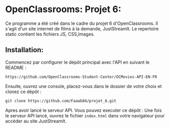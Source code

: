 # OpenClassrooms: Projet 6: 
Ce programme a été créé dans le cadre du projet 6 d'OpenClassrooms. Il s'agit d'un site internet de films à la demande, JustStreamIt.
Le repertoire static contient les fichiers JS, CSS,Images.


## Installation:
Commencez par configurer le dépôt principal avec l'API en suivant le README :
```
https://github.com/OpenClassrooms-Student-Center/OCMovies-API-EN-FR
```

Ensuite, ouvrez une console, placez-vous dans le dossier de votre choix et clonez ce dépôt :
```
git clone https://github.com/Faaab84/projet_6.git
```
Apres avoir lancé le serveur API. Vous pouvez executer ce dépôt : 
Une fois le serveur API lancé, ouvrez le fichier `index.html` dans votre navigateur pour accéder au site JustStreamIt.
